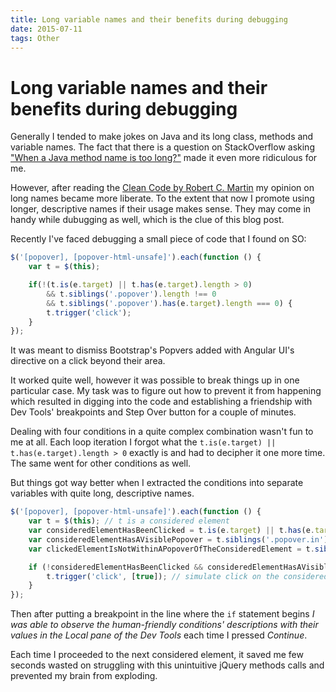 ```yaml
---
title: Long variable names and their benefits during debugging
date: 2015-07-11
tags: Other
---
```


# Long variable names and their benefits during debugging

Generally I tended to make jokes on Java and its long class, methods and variable names. The fact that there is a question on StackOverflow asking ["When a Java method name is too long?"](http://stackoverflow.com/questions/2230871/when-is-a-java-method-name-too-long) made it even more ridiculous for me.

However, after reading the [Clean Code by Robert C. Martin](http://www.amazon.com/exec/obidos/ASIN/0132350882/helion-20) my opinion on long names became more liberate. To the extent that now I promote using longer, descriptive names if their usage makes sense. They may come in handy while dubugging as well, which is the clue of this blog post.

Recently I've faced debugging a small piece of code that I found on SO:

```javascript
$('[popover], [popover-html-unsafe]').each(function () {
    var t = $(this);

    if(!(t.is(e.target) || t.has(e.target).length > 0)
        && t.siblings('.popover').length !== 0
        && t.siblings('.popover').has(e.target).length === 0) {
        t.trigger('click');
    }
});
```

It was meant to dismiss Bootstrap's Popvers added with Angular UI's directive on a click beyond their area.

It worked quite well, however it was possible to break things up in one particular case. My task was to figure out how to prevent it from happening which resulted in digging into the code and establishing a friendship with Dev Tools' breakpoints and Step Over button for a couple of minutes.

Dealing with four conditions in a quite complex combination wasn't fun to me at all. Each loop iteration I forgot what the `t.is(e.target) || t.has(e.target).length > 0` exactly is and had to decipher it one more time. The same went for other conditions as well.

But things got way better when I extracted the conditions into separate variables with quite long, descriptive names.

```javascript
$('[popover], [popover-html-unsafe]').each(function () {
    var t = $(this); // t is a considered element
    var consideredElementHasBeenClicked = t.is(e.target) || t.has(e.target).length > 0; 
    var consideredElementHasAVisiblePopover = t.siblings('.popover.in').length !== 0;
    var clickedElementIsNotWithinAPopoverOfTheConsideredElement = t.siblings('.popover').has(e.target).length === 0;

    if (!consideredElementHasBeenClicked && consideredElementHasAVisiblePopover && clickedElementIsNotWithinAPopoverOfTheConsideredElement) {
        t.trigger('click', [true]); // simulate click on the considered element -> hide it; true indicates the click hasn't been performed by the user
    }
});
```

Then after putting a breakpoint in the line where the `if` statement begins *I was able to observe the human-friendly conditions' descriptions with their values in the _Local_ pane of the Dev Tools* each time I pressed _Continue_.

Each time I proceeded to the next considered element, it saved me few seconds wasted on struggling with this unintuitive jQuery methods calls and prevented my brain from exploding.